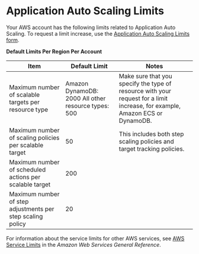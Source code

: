 # Application Auto Scaling Limits<a name="application-auto-scaling-limits"></a>

Your AWS account has the following limits related to Application Auto Scaling\. To request a limit increase, use the [Application Auto Scaling Limits form](https://console.aws.amazon.com/support/home#/case/create?issueType=service-limit-increase&limitType=service-code-application-auto-scaling)\. 


**Default Limits Per Region Per Account**  

| Item | Default Limit | Notes | 
| --- | --- | --- | 
| Maximum number of scalable targets per resource type |  Amazon DynamoDB: 2000 All other resource types: 500  | Make sure that you specify the type of resource with your request for a limit increase, for example, Amazon ECS or DynamoDB\. | 
| Maximum number of scaling policies per scalable target  | 50 | This includes both step scaling policies and target tracking policies\. | 
| Maximum number of scheduled actions per scalable target | 200 |  | 
| Maximum number of step adjustments per step scaling policy | 20 |  | 

For information about the service limits for other AWS services, see [AWS Service Limits](https://docs.aws.amazon.com/general/latest/gr/aws_service_limits.html) in the *Amazon Web Services General Reference*\.